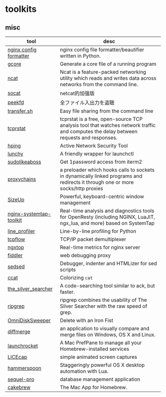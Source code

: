 # toolkits

## misc
tool | desc
---  | ---
[nginx config formatter](https://github.com/1connect/nginx-config-formatter) | nginx config file formatter/beautifier written in Python.
[gcore](https://www.linux.org/docs/man1/gcore.html) | Generate a core file of a running program
[ncat](https://nmap.org/ncat) | Ncat is a feature-packed networking utility which reads and writes data across networks from the command line.
[socat](https://linux.die.net/man/1/socat) | netcat的加强版
[peekfd](https://linux.die.net/man/1/peekfd) | 全ファイル入出力を盗聴
[transfer.sh](https://transfer.sh/) | Easy file sharing from the command line
[tcprstat](https://www.percona.com/docs/wiki/tcprstat_start.html) | tcprstat is a free, open-source TCP analysis tool that watches network traffic and computes the delay between requests and responses.
[hping](http://www.hping.org/) | Active Network Security Tool
[lunchy](https://github.com/eddiezane/lunchy) | A friendly wrapper for launchctl
[sudolikeaboss](https://github.com/ravenac95/sudolikeaboss) | Get 1password access from iterm2
[proxychains](https://github.com/rofl0r/proxychains-ng) | a preloader which hooks calls to sockets in dynamically linked programs and redirects it through one or more socks/http proxies
[SizeUp](http://www.irradiatedsoftware.com/sizeup/) | Powerful, keyboard-centric window management
[nginx-systemtap-toolkit](https://github.com/openresty/openresty-systemtap-toolkit) | Real-time analysis and diagnostics tools for OpenResty (including NGINX, LuaJIT, ngx_lua, and more) based on SystemTap
[line_profiler](https://github.com/rkern/line_profiler) | Line-by-line profiling for Python
[tcpflow](https://github.com/simsong/tcpflow) | TCP/IP packet demultiplexer
[ngxtop](https://github.com/lebinh/ngxtop) | Real-time metrics for nginx server
[fiddler](http://www.telerik.com/fiddler) | web debugging proxy
[sedsed](https://github.com/aureliojargas/sedsed) | Debugger, indenter and HTMLizer for sed scripts
[ccat](https://github.com/jingweno/ccat) | Colorizing `cat`
[the_silver_searcher](https://github.com/ggreer/the_silver_searcher) | A code-searching tool similar to ack, but faster.
[ripgrep](https://github.com/BurntSushi/ripgrep) | ripgrep combines the usability of The Silver Searcher with the raw speed of grep.
[OmniDiskSweeper](https://www.omnigroup.com/more) | Delete with an Iron Fist
[diffmerge](https://sourcegear.com/diffmerge/) | an application to visually compare and merge files on Windows, OS X and Linux.
[launchrocket](https://github.com/jimbojsb/launchrocket) | A Mac PrefPane to manage all your Homebrew-installed services
[LICEcap](https://www.cockos.com/licecap/) | simple animated screen captures
[hammerspoon](http://www.hammerspoon.org/) | Staggeringly powerful OS X desktop automation with Lua.
[sequel-pro](https://www.sequelpro.com/) | database management application
[cakebrew](https://www.cakebrew.com/) | The Mac App for Homebrew.
